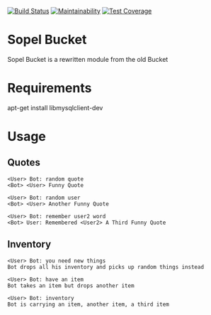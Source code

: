 [![Build Status](https://travis-ci.com/RustyBower/sopel-bucket.svg?branch=master)](https://travis-ci.com/RustyBower/sopel-bucket)
[![Maintainability](https://api.codeclimate.com/v1/badges/43154ee379640b3e56a0/maintainability)](https://codeclimate.com/github/RustyBower/sopel-bucket/maintainability)
[![Test Coverage](https://api.codeclimate.com/v1/badges/43154ee379640b3e56a0/test_coverage)](https://codeclimate.com/github/RustyBower/sopel-bucket/test_coverage)

# Sopel Bucket

Sopel Bucket is a rewritten module from the old Bucket

# Requirements

apt-get install libmysqlclient-dev

# Usage
## Quotes
```
<User> Bot: random quote
<Bot> <User> Funny Quote
```

```
<User> Bot: random user
<Bot> <User> Another Funny Quote
```

```
<User> Bot: remember user2 word
<Bot> User: Remembered <User2> A Third Funny Quote
```

## Inventory
```
<User> Bot: you need new things
Bot drops all his inventory and picks up random things instead
```

```
<User> Bot: have an item
Bot takes an item but drops another item
```

```
<User> Bot: inventory
Bot is carrying an item, another item, a third item
```

